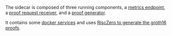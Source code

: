 The sidecar is composed of three running components, a [metrics endpoint](./metrics-endpoints/metrics.md), a [proof request receiver](./proof-request-receiver/proof-request-receiver.md), and a [proof generator](./proof-generator/proof-generator.md). 

It contains some [docker services](./docker-services/docker-services.md) and uses [RiscZero to generate the groth16 proofs](./groth16-proof-generation/groth16-proof-generation.md).
